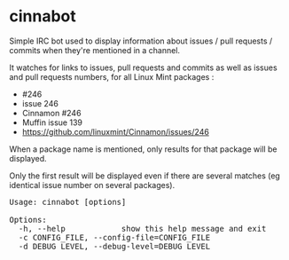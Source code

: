cinnabot
========

Simple IRC bot used to display information about issues / pull requests / commits when they're mentioned in a channel.

It watches for links to issues, pull requests and commits as well as issues and pull requests numbers, for all Linux Mint packages :
* #246
* issue 246
* Cinnamon #246
* Muffin issue 139
* https://github.com/linuxmint/Cinnamon/issues/246

When a package name is mentioned, only results for that package will be displayed.

Only the first result will be displayed even if there are several matches (eg identical issue number on several packages).

<pre>
Usage: cinnabot [options]

Options:
  -h, --help            show this help message and exit
  -c CONFIG_FILE, --config-file=CONFIG_FILE
  -d DEBUG_LEVEL, --debug-level=DEBUG_LEVEL
</pre>

